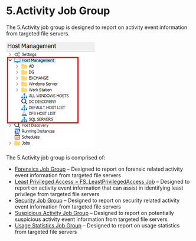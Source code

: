 # 5.Activity Job Group

The 5.Activity job group is designed to report on activity event information from targeted file servers.

![5.Activity Job Group in the Jobs Tree](/static/img/product_docs/accessanalyzer/accessanalyzer/enterpriseauditor/admin/hostmanagement/jobstree.png)

The 5.Activity job group is comprised of:

- [Forensics Job Group](/docs/product_docs/accessanalyzer/accessanalyzer/enterpriseauditor/solutions/filesystem/activity/forensics/overview.md) – Designed to report on forensic related activity event information from targeted file servers
- [Least Privileged Access > FS\_LeastPrivilegedAccess Job](/docs/product_docs/accessanalyzer/accessanalyzer/enterpriseauditor/solutions/filesystem/activity/fs_leastprivilegedaccess.md) – Designed to report on activity event information that can assist in identifying least privilege from targeted file servers
- [Security Job Group](/docs/product_docs/accessanalyzer/accessanalyzer/enterpriseauditor/solutions/filesystem/activity/security/overview.md) – Designed to report on security related activity event information from targeted file servers
- [Suspicious Activity Job Group](/docs/product_docs/accessanalyzer/accessanalyzer/enterpriseauditor/solutions/filesystem/activity/suspiciousactivity/overview.md) – Designed to report on potentially suspicious activity event information from targeted file servers
- [Usage Statistics Job Group](/docs/product_docs/accessanalyzer/accessanalyzer/enterpriseauditor/solutions/filesystem/activity/usagestatistics/overview.md) – Designed to report on usage statistics from targeted file servers
